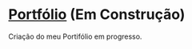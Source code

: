 # [Portfólio](https://devnylo.github.io/DevNylo-Portfolio/) (Em Construção)
 Criação do meu Portifólio em progresso.
